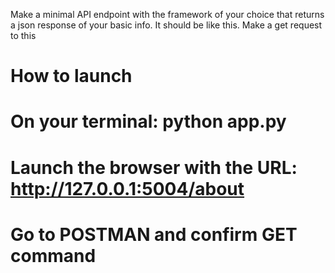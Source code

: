 Make a minimal API endpoint with the framework of your choice that returns a json response of your basic info.
It should be like this.
Make a get request to this 

# How to launch
# On your terminal: python app.py
# Launch the browser with the URL: http://127.0.0.1:5004/about
# Go to POSTMAN and confirm GET command
